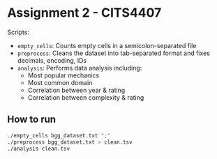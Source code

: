 # Assignment 2 - CITS4407

Scripts:

- `empty_cells`: Counts empty cells in a semicolon-separated file
- `preprocess`: Cleans the dataset into tab-separated format and fixes decimals, encoding, IDs
- `analysis`: Performs data analysis including:
  - Most popular mechanics
  - Most common domain
  - Correlation between year & rating
  - Correlation between complexity & rating

## How to run

```bash
./empty_cells bgg_dataset.txt ";"
./preprocess bgg_dataset.txt > clean.tsv
./analysis clean.tsv

